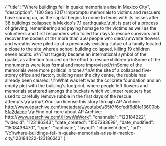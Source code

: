 {
    "title": "Where buildings fell in quake memorials arise in Mexico City",
    "description": "(30 Sep 2017) Impromptu memorials to victims and rescuers have sprung up, as the capital begins to come to terms with its losses after 38 buildings collapsed in Mexico's 7.1 earthquake.\r\nIt is part of a process of grieving, remembering and paying homage to the victims as well as the volunteers and first responders who toiled for days to rescue survivors and recover the bodies of the more than 350 people who died.\r\nWhite flowers and wreaths were piled up at a previously-existing statue of a family located a close to the site where a school building collapsed, killing 19 children seven adults. \r\nThat tragedy became an international symbol of the quake, as attention focused on the effort to rescue children.\r\nSome of the monuments were less formal and more improvised.\r\nSome of the memorials were more political in tone.\r\nAt the site of a collapsed five-storey office and factory building near the city centre, the rubble has already been cleared. \r\nWhat was left was the concrete foundation and an empty plot with the building's footprint, where people left flowers and memorials scattered amongs the buckets which volunteer rescuers had used to carefully remove rubble in the first days of the rescue attempts.\r\n\r\n\r\nYou can license this story through AP Archive: http:\/\/www.aparchive.com\/metadata\/youtube\/65b7f6cfedf6d8fe13600bb5fa2dacec \r\nFind out more about AP Archive: http:\/\/www.aparchive.com\/HowWeWork",
    "channelid": "123184222",
    "videoid": "123186343",
    "date_created": "1507383699",
    "date_modified": "1508436470",
    "type": "captivate",
    "layout": "channelVideo",
    "url": "\/c1\/where-buildings-fell-in-quake-memorials-arise-in-mexico-city\/123184222-123186343"
}